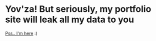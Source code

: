 # Yov'za! But seriously, my portfolio site will leak all my data to you
[Pss.. I'm here](https://nikkeyl.github.io/nikkeyl) :)
